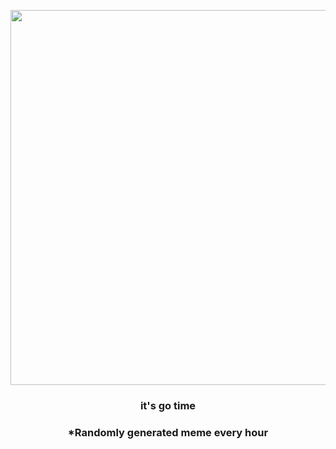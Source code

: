<p align="center">
        <img src="https://i.redd.it/k7e34kao7uq91.jpg" width="600" height="600">
        </p>
        <h3 align="center">it's go time</h3>
        <h3 align="center">*Randomly generated meme every hour</h3>
    